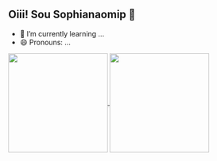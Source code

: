 ## Oiii! Sou Sophianaomip 👋

- 🌱 I’m currently learning ...
- 😄 Pronouns: ...

<div>
  <a href="https://github.com/sophianaomip/github-readme-stats">
  <img height=200 align="center" src="https://github-readme-stats.vercel.app/api?username=sophianaomip" />
</a>
<a href="https://github.com/sophianaomip/convoychat">
  <img height=200 align="center" src="https://github-readme-stats.vercel.app/api/top-langs?username=sophianaomip&layout=compact&langs_count=8&card_width=320" />
</a>
</div>
